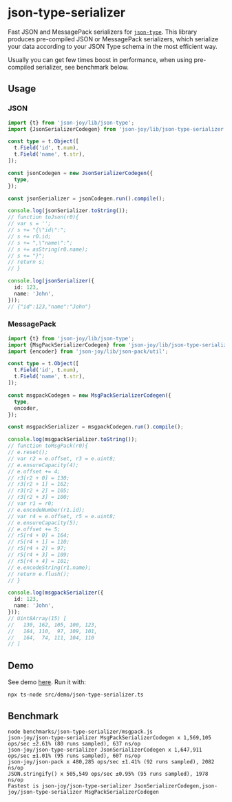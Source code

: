# json-type-serializer

Fast JSON and MessagePack serializers for [`json-type`](../json-type/README.md). This
library produces pre-compiled JSON or MessagePack serializers, which serialize
your data according to your JSON Type schema in the most efficient way.

Usually you can get few times boost in performance, when using pre-compiled
serializer, see benchmark below.


## Usage

### JSON

```ts
import {t} from 'json-joy/lib/json-type';
import {JsonSerializerCodegen} from 'json-joy/lib/json-type-serializer';

const type = t.Object([
  t.Field('id', t.num),
  t.Field('name', t.str),
]);

const jsonCodegen = new JsonSerializerCodegen({
  type,
});

const jsonSerializer = jsonCodegen.run().compile();

console.log(jsonSerializer.toString());
// function toJson(r0){
// var s = '';
// s += "{\"id\":";
// s += r0.id;
// s += ",\"name\":";
// s += asString(r0.name);
// s += "}";
// return s;
// }

console.log(jsonSerializer({
  id: 123,
  name: 'John',
}));
// {"id":123,"name":"John"}
```


### MessagePack

```ts
import {t} from 'json-joy/lib/json-type';
import {MsgPackSerializerCodegen} from 'json-joy/lib/json-type-serializer';
import {encoder} from 'json-joy/lib/json-pack/util';

const type = t.Object([
  t.Field('id', t.num),
  t.Field('name', t.str),
]);

const msgpackCodegen = new MsgPackSerializerCodegen({
  type,
  encoder,
});

const msgpackSerializer = msgpackCodegen.run().compile();

console.log(msgpackSerializer.toString());
// function toMsgPack(r0){
// e.reset();
// var r2 = e.offset, r3 = e.uint8;
// e.ensureCapacity(4);
// e.offset += 4;
// r3[r2 + 0] = 130;
// r3[r2 + 1] = 162;
// r3[r2 + 2] = 105;
// r3[r2 + 3] = 100;
// var r1 = r0;
// e.encodeNumber(r1.id);
// var r4 = e.offset, r5 = e.uint8;
// e.ensureCapacity(5);
// e.offset += 5;
// r5[r4 + 0] = 164;
// r5[r4 + 1] = 110;
// r5[r4 + 2] = 97;
// r5[r4 + 3] = 109;
// r5[r4 + 4] = 101;
// e.encodeString(r1.name);
// return e.flush();
// }

console.log(msgpackSerializer({
  id: 123,
  name: 'John',
}));
// Uint8Array(15) [
//   130, 162, 105, 100, 123,
//   164, 110,  97, 109, 101,
//   164,  74, 111, 104, 110
// ]
```


## Demo

See demo [here](../demo/json-type-serializer.ts). Run it with:

```
npx ts-node src/demo/json-type-serializer.ts
```


## Benchmark

```
node benchmarks/json-type-serializer/msgpack.js
json-joy/json-type-serializer MsgPackSerializerCodegen x 1,569,105 ops/sec ±2.61% (80 runs sampled), 637 ns/op
json-joy/json-type-serializer JsonSerializerCodegen x 1,647,911 ops/sec ±1.01% (95 runs sampled), 607 ns/op
json-joy/json-pack x 480,285 ops/sec ±1.41% (92 runs sampled), 2082 ns/op
JSON.stringify() x 505,549 ops/sec ±0.95% (95 runs sampled), 1978 ns/op
Fastest is json-joy/json-type-serializer JsonSerializerCodegen,json-joy/json-type-serializer MsgPackSerializerCodegen
```
